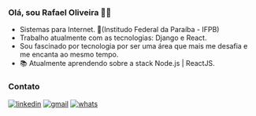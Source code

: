 ### Olá, sou Rafael Oliveira  👨‍💻

- Sistemas para Internet. 📍(Institudo Federal da Paraíba - IFPB) 
- Trabalho atualmente com as tecnologias: Django e React.
- Sou fascinado por tecnologia por ser uma área que mais me desafia e me encanta ao mesmo tempo.
- 📚 Atualmente aprendendo sobre a stack Node.js | ReactJS.


### Contato
[![linkedin](https://img.shields.io/badge/-LinkedIn-blue?style=for-the-badge&logo=Linkedin)](https://www.linkedin.com/in/rafael-oliveira-13a678181/)
[![gmail](https://img.shields.io/badge/-Gmail-c14438?style=for-the-badge&logo=Gmail&logoColor=white)](mailto:rafaelbatistacg@gmail.com)
[![whats](https://img.shields.io/badge/-Whatsapp-4CA143?style=for-the-badge&logo=whatsapp&logoColor=white)](https://api.whatsapp.com/send?phone=55+83+98939701)








<!--
**rafaeloliverone/rafaeloliverone** is a ✨ _special_ ✨ repository because its `README.md` (this file) appears on your GitHub profile.

Here are some ideas to get you started:

- 🔭 I’m currently working on ...
- 🌱 I’m currently learning about stack Node.js | ReactJS | React Native 
- 👯 I’m looking to collaborate on ...
- 🤔 I’m looking for help with ...
- 💬 Ask me about ...
- 📫 How to reach me: ...
- 😄 Pronouns: ...
- ⚡ Fun fact: ...
-->
